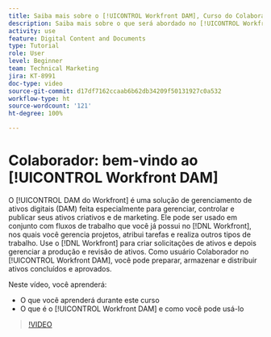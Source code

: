 ```yaml
---
title: Saiba mais sobre o [!UICONTROL Workfront DAM], Curso do Colaborador
description: Saiba mais sobre o que será abordado no [!UICONTROL Workfront DAM], Curso do Colaborador.
activity: use
feature: Digital Content and Documents
type: Tutorial
role: User
level: Beginner
team: Technical Marketing
jira: KT-8991
doc-type: video
source-git-commit: d17df7162ccaab6b62db34209f50131927c0a532
workflow-type: ht
source-wordcount: '121'
ht-degree: 100%

---
```


# Colaborador: bem-vindo ao [!UICONTROL Workfront DAM]

O [!UICONTROL DAM do Workfront] é uma solução de gerenciamento de ativos digitais (DAM) feita especialmente para gerenciar, controlar e publicar seus ativos criativos e de marketing. Ele pode ser usado em conjunto com fluxos de trabalho que você já possui no [!DNL Workfront], nos quais você gerencia projetos, atribui tarefas e realiza outros tipos de trabalho. Use o [!DNL Workfront] para criar solicitações de ativos e depois gerenciar a produção e revisão de ativos. Como usuário Colaborador no [!UICONTROL Workfront DAM], você pode preparar, armazenar e distribuir ativos concluídos e aprovados.

Neste vídeo, você aprenderá:

* O que você aprenderá durante este curso
* O que é o [!UICONTROL Workfront DAM] e como você pode usá-lo

>[!VIDEO](https://video.tv.adobe.com/v/3445704/?quality=12&learn=on&enablevpops&captions=por_br)
